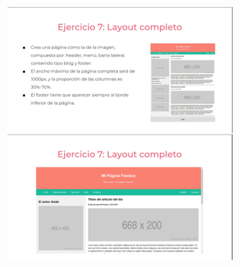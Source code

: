 ![](https://github.com/JhoanSB0608/practicaFlex/blob/ejercicio7/storage/img/ejercicio7.png)
![](https://github.com/JhoanSB0608/practicaFlex/blob/ejercicio7/storage/img/ejercicio7.1.png)